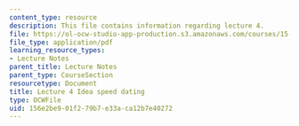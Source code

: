 ```yaml
---
content_type: resource
description: This file contains information regarding lecture 4.
file: https://ol-ocw-studio-app-production.s3.amazonaws.com/courses/15-390-new-enterprises-spring-2013/156e2be901f279b7e33aca12b7e40272_MIT15_390S13_lec04.pdf
file_type: application/pdf
learning_resource_types:
- Lecture Notes
parent_title: Lecture Notes
parent_type: CourseSection
resourcetype: Document
title: Lecture 4 Idea speed dating
type: OCWFile
uid: 156e2be9-01f2-79b7-e33a-ca12b7e40272
---
```

